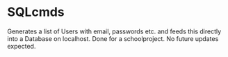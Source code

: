 # SQLcmds
Generates a list of Users with email, passwords etc. and feeds this directly into a Database on localhost.
Done for a schoolproject.
No future updates expected.
